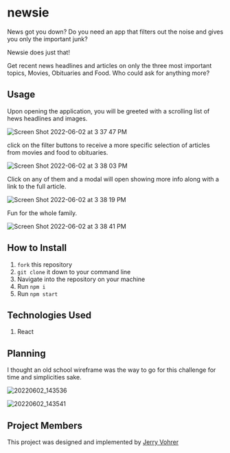 # newsie

News got you down?  Do you need an app that filters out the noise and gives you only the important junk?

Newsie does just that!

Get recent news headlines and articles on only the three most important topics, Movies, Obituaries and Food. Who could ask for anything more?

## Usage
Upon opening the application, you will be greeted with a scrolling list of hews headlines and images. 

![Screen Shot 2022-06-02 at 3 37 47 PM](https://user-images.githubusercontent.com/92649050/171735423-6255efdb-ebcf-4f0c-80b3-aa87b7916ed8.png)

click on the filter buttons to receive a more specific selection of articles from movies and food to obituaries. 

![Screen Shot 2022-06-02 at 3 38 03 PM](https://user-images.githubusercontent.com/92649050/171735506-1e52faaf-bb3e-4cb8-994a-3008de9596b6.png)

Click on any of them and a modal will open showing more info along with a link to the full article. 

![Screen Shot 2022-06-02 at 3 38 19 PM](https://user-images.githubusercontent.com/92649050/171735523-1fb794b8-a252-4172-b021-c0a557a996a8.png)

Fun for the whole family. 

![Screen Shot 2022-06-02 at 3 38 41 PM](https://user-images.githubusercontent.com/92649050/171735462-4869619a-d50d-40cc-8af1-6d101238a0c6.png)


## How to Install
1. `fork` this repository
2. `git clone` it down to your command line
3. Navigate into the repository on your machine
4. Run `npm i`
5. Run `npm start`


## Technologies Used
1. React

## Planning
I thought an old school wireframe was the way to go for this challenge for time and simplicities sake. 

![20220602_143536](https://user-images.githubusercontent.com/92649050/171724795-d0045346-900c-429c-bda5-5e7f0c47fee4.jpeg)


![20220602_143541](https://user-images.githubusercontent.com/92649050/171724595-8c45c045-b1d8-4c53-87bc-6780e8f719ab.jpeg)


## Project Members
This project was designed and implemented by [Jerry Vohrer](https://github.com/Jerry-Vrrr)

